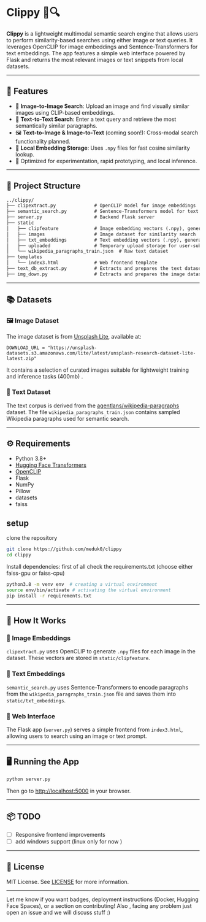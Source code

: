 # Clippy 🧠🔍

**Clippy** is a lightweight multimodal semantic search engine that allows users to perform similarity-based searches using either image or text queries. It leverages OpenCLIP for image embeddings and Sentence-Transformers for text embeddings. The app features a simple web interface powered by Flask and returns the most relevant images or text snippets from local datasets.

---

## 🚀 Features

- 🔎 **Image-to-Image Search**: Upload an image and find visually similar images using CLIP-based embeddings.
- 📝 **Text-to-Text Search**: Enter a text query and retrieve the most semantically similar paragraphs.
- 🖼️ **Text-to-Image & Image-to-Text** (coming soon!): Cross-modal search functionality planned.
- 📁 **Local Embedding Storage**: Uses `.npy` files for fast cosine similarity lookup.
- 🧪 Optimized for experimentation, rapid prototyping, and local inference.

---

## 🧱 Project Structure

```txt
../clippy/
├── clipextract.py              # OpenCLIP model for image embeddings
├── semantic_search.py          # Sentence-Transformers model for text embeddings
├── server.py                   # Backend Flask server
├── static
│   ├── clipfeature             # Image embedding vectors (.npy), generated by clipextract.py
│   ├── images                  # Image dataset for similarity search
│   ├── txt_embeddings          # Text embedding vectors (.npy), generated by semantic_search.py
│   ├── uploaded                # Temporary upload storage for user-submitted images
│   └── wikipedia_paragraphs_train.json  # Raw text dataset
├── templates
│   └── index3.html             # Web frontend template
├── text_db_extract.py          # Extracts and prepares the text dataset
├── img_down.py                 # Extracts and prepares the image dataset (download them for local use )
```
---
## 📚 Datasets

### 🖼️ Image Dataset

The image dataset is from [Unsplash Lite](https://unsplash.com/data), available at:

```
DOWNLOAD_URL = "https://unsplash-datasets.s3.amazonaws.com/lite/latest/unsplash-research-dataset-lite-latest.zip"
```

It contains a selection of curated images suitable for lightweight training and inference tasks (400mb) .

### 📄 Text Dataset

The text corpus is derived from the [agentlans/wikipedia-paragraphs](https://huggingface.co/datasets/agentlans/wikipedia-paragraphs) dataset. The file `wikipedia_paragraphs_train.json` contains sampled Wikipedia paragraphs used for semantic search.

---

## ⚙️ Requirements

- Python 3.8+
- [Hugging Face Transformers](https://github.com/huggingface/transformers)
- [OpenCLIP](https://github.com/mlfoundations/open_clip)
- Flask
- NumPy
- Pillow
- datasets
- faiss
## setup 
clone the repository
```bash
git clone https://github.com/meduk0/clippy
cd clippy
```
Install dependencies:
  first of all check the requirements.txt (choose either faiss-gpu or faiss-cpu)
```bash
python3.8 -m venv env  # creating a virtual environment
source env/bin/activate # activating the virtual environment
pip install -r requirements.txt
```
---

## 🧠 How It Works

### 🔹 Image Embeddings

`clipextract.py` uses OpenCLIP to generate `.npy` files for each image in the dataset. These vectors are stored in `static/clipfeature`.

### 🔹 Text Embeddings

`semantic_search.py` uses Sentence-Transformers to encode paragraphs from the `wikipedia_paragraphs_train.json` file and saves them into `static/txt_embeddings`.

### 🔹 Web Interface

The Flask app (`server.py`) serves a simple frontend from `index3.html`, allowing users to search using an image or text prompt.

---

## 🖥️ Running the App

```bash
python server.py
```

Then go to [http://localhost:5000](http://localhost:5000) in your browser.

---

## 📦 TODO
- [ ] Responsive frontend improvements
- [ ] add windows support (linux only for now )

---

## 📄 License

MIT License. See [LICENSE](LICENSE) for more information.

---

Let me know if you want badges, deployment instructions (Docker, Hugging Face Spaces), or a section on contributing!
Also , facing any problem just open an issue and we will discuss stuff :)
